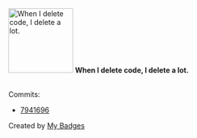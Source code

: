 <img src="https://github.com/my-badges/my-badges/blob/master/src/all-badges/mass-delete-commit/mass-delete-commit.png?raw=true" alt="When I delete code, I delete a lot." title="When I delete code, I delete a lot." width="128">
<strong>When I delete code, I delete a lot.</strong>
<br><br>

Commits:

- <a href="https://github.com/AfzalSabbir/AfzalSabbir/commit/7941696ef029739794019f7a902cd925c5428008">7941696</a>


Created by <a href="https://github.com/my-badges/my-badges">My Badges</a>